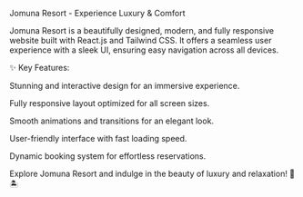 Jomuna Resort - Experience Luxury & Comfort

Jomuna Resort is a beautifully designed, modern, and fully responsive website built with React.js and Tailwind CSS. It offers a seamless user experience with a sleek UI, ensuring easy navigation across all devices.

✨ Key Features:

Stunning and interactive design for an immersive experience.

Fully responsive layout optimized for all screen sizes.

Smooth animations and transitions for an elegant look.

User-friendly interface with fast loading speed.

Dynamic booking system for effortless reservations.

Explore Jomuna Resort and indulge in the beauty of luxury and relaxation! 🌿🏝️
